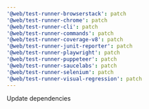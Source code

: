 ```yaml
---
'@web/test-runner-browserstack': patch
'@web/test-runner-chrome': patch
'@web/test-runner-cli': patch
'@web/test-runner-commands': patch
'@web/test-runner-coverage-v8': patch
'@web/test-runner-junit-reporter': patch
'@web/test-runner-playwright': patch
'@web/test-runner-puppeteer': patch
'@web/test-runner-saucelabs': patch
'@web/test-runner-selenium': patch
'@web/test-runner-visual-regression': patch
---
```


Update dependencies
